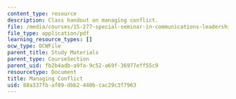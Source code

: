 ```yaml
---
content_type: resource
description: Class handout on managing conflict.
file: /media/courses/15-277-special-seminar-in-communications-leadership-and-personal-effectiveness-coaching-fall-2008/88a337fbaf89dbb2440bcac29c3f7963_handout_6.pdf
file_type: application/pdf
learning_resource_types: []
ocw_type: OCWFile
parent_title: Study Materials
parent_type: CourseSection
parent_uid: fb2b4adb-a9fa-9c52-a69f-36977eff55c9
resourcetype: Document
title: Managing Conflict
uid: 88a337fb-af89-dbb2-440b-cac29c3f7963
---
```

